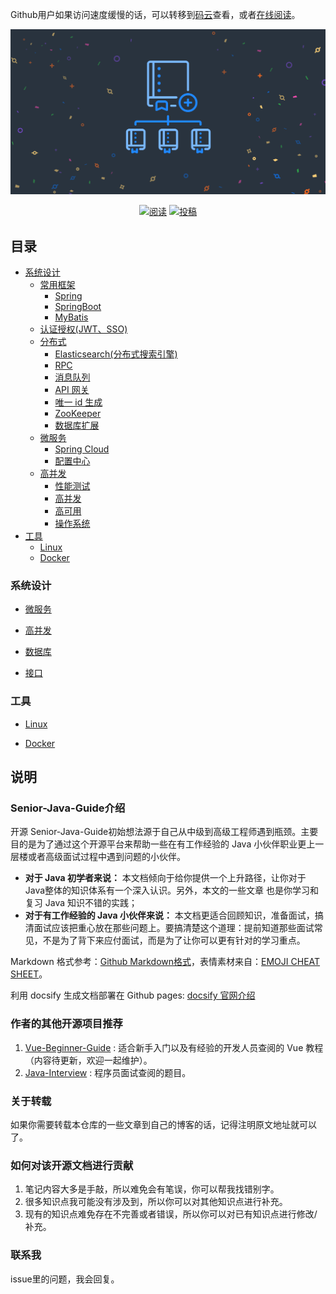 Github用户如果访问速度缓慢的话，可以转移到[码云](https://gitee.com/)查看，或者[在线阅读]()。

<p align="center">
<a href="https://github.com/Snailclimb/JavaGuide" target="_blank">
	<img src="./images/repository-template-demo.png"/>
</a>
</p>

<p align="center">
  <a href="https://snailclimb.gitee.io/javaguide"><img src="https://img.shields.io/badge/阅读-read-brightgreen.svg" alt="阅读"></a>
  <a href="#投稿"><img src="https://img.shields.io/badge/support-投稿-critical.svg" alt="投稿"></a>
</p>


## 目录
- [系统设计](#系统设计)
    - [常用框架](#常用框架)
        - [Spring](#spring)
        - [SpringBoot](#springboot)
        - [MyBatis](#mybatis)
    - [认证授权(JWT、SSO)](#认证授权)
    - [分布式](#分布式)
        - [Elasticsearch(分布式搜索引擎)](#elasticsearch分布式搜索引擎)
        - [RPC](#rpc)
        - [消息队列](#消息队列)
        - [API 网关](#api-网关)
        - [唯一 id 生成](#唯一-id-生成)
        - [ZooKeeper](#zookeeper)
        - [数据库扩展](#数据库扩展)
    - [微服务](#微服务)
        - [Spring Cloud](#spring-cloud)
        - [配置中心](#配置中心)
    - [高并发](#大型网站架构)
        - [性能测试](#性能测试)
        - [高并发](#高并发)
        - [高可用](#高可用)
        - [操作系统](#操作系统)
- [工具](#工具)
    - [Linux](#linux)
    - [Docker](#docker)

### 系统设计

- [微服务]()

- [高并发]()

- [数据库]()

- [接口]()
### 工具

- [Linux]()

- [Docker]()


## 说明

### Senior-Java-Guide介绍
开源 Senior-Java-Guide初始想法源于自己从中级到高级工程师遇到瓶颈。主要目的是为了通过这个开源平台来帮助一些在有工作经验的 Java 小伙伴职业更上一层楼或者高级面试过程中遇到问题的小伙伴。

*  **对于 Java 初学者来说：** 本文档倾向于给你提供一个上升路径，让你对于Java整体的知识体系有一个深入认识。另外，本文的一些文章
也是你学习和复习 Java 知识不错的实践；
*  **对于有工作经验的 Java 小伙伴来说：** 本文档更适合回顾知识，准备面试，搞清面试应该把重心放在那些问题上。要搞清楚这个道理：提前知道那些面试常见，不是为了背下来应付面试，而是为了让你可以更有针对的学习重点。

Markdown 格式参考：[Github Markdown格式](https://guides.github.com/features/mastering-markdown/)，表情素材来自：[EMOJI CHEAT SHEET](https://www.webpagefx.com/tools/emoji-cheat-sheet/)。

利用 docsify 生成文档部署在 Github pages: [docsify 官网介绍](https://docsify.js.org/#/)
### 作者的其他开源项目推荐
1. [Vue-Beginner-Guide](https://github.com/wangcongbirley/Vue-Beginner-Guide) : 适合新手入门以及有经验的开发人员查阅的 Vue 教程（内容待更新，欢迎一起维护）。
2. [Java-Interview](https://github.com/wangcongbirley/Java-Interview) : 程序员面试查阅的题目。

### 关于转载

如果你需要转载本仓库的一些文章到自己的博客的话，记得注明原文地址就可以了。

### 如何对该开源文档进行贡献

1. 笔记内容大多是手敲，所以难免会有笔误，你可以帮我找错别字。
2. 很多知识点我可能没有涉及到，所以你可以对其他知识点进行补充。
3. 现有的知识点难免存在不完善或者错误，所以你可以对已有知识点进行修改/补充。

### 联系我
issue里的问题，我会回复。
